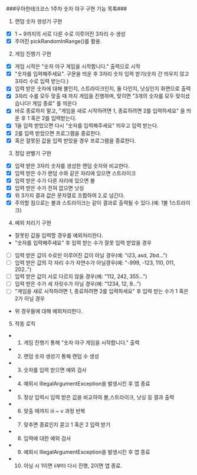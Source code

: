 ###우아한테크코스 1주차 숫자 야구 구현 기능 목록###

1. 랜덤 숫자 생성기 구현 
- [X] 1 ~ 9까지의 서로 다른 수로 이루어진 3자리 수 생성
- [X] 주어진 pickRandomInRange()를 활용.

2. 게임 진행기 구현
- [X] 게임 시작은 "숫자 야구 게임을 시작합니다." 출력으로 시작
- [X] "숫자를 입력해주세요". 구문을 띄운 후 3자리 숫자 입력 받기(숫자 간 띄우지 않고 3자리 수로 입력 받는다.)
- [X] 입력 받은 숫자에 대해 볼인지, 스트라이크인지, 둘 다인지, 낫싱인지 화면으로 출력
- [X] 3자리 수를 모두 맞출 때 까지 게임을 진행하며, 맞히면 "3개의 숫자를 모두 맞히셨습니다! 게임 종료" 를 띄운다
- [X] 바로 종료하지 말고, "게임을 새로 시작하려면 1, 종료하려면 2를 입력하세요" 을 띄운 후 1 혹은 2를 입력받는다.
- [X] 1을 입력 받았으면 다시 "숫자를 입력해주세요" 띄우고 입력 받는다.
- [X] 2를 입력 받았으면 프로그램을 종료한다.
- [X] 혹은 잘못된 값을 입력 받았을 경우 프로그램을 종료한다.

3. 정답 판별기 구현
- [X] 입력 받은 3자리 숫자를 생성한 랜덤 숫자와 비교한다.
- [X] 입력 받은 수가 랜덤 수와 같은 자리에 있으면 스트라이크
- [X] 입력 받은 수가 다른 자리에 있으면 볼
- [X] 입력 받은 수가 전혀 없으면 낫싱
- [X] 위 3가지 결과 값은 문자열로 조합하여 2.로 넘긴다.
- [X] 주의할 점으로는 볼과 스트라이크는 같이 결과로 출력될 수 있다.(예: 1볼 1스트라이크)

4. 예외 처리기 구현
- 잘못된 값을 입력할 경우를 예외처리한다.
- "숫자를 입력해주세요" 후 입력 받는 수가 잘못 입력 받았을 경우
-[ ] 입력 받은 값이 수로만 이루어진 값이 아닐 경우(예: "i23, asd, 2bd...")
-[ ] 입력 받은 값의 각 자리 수가 자연수가 아닐경우(예: "-999, -123, 110, 011, 202..")
-[ ] 입력 받은 값이 서로 다르지 않을 경우(예: "112, 242, 355...")
-[ ] 입력 받은 수가 세 자릿수가 아닐 경우(예: "1234, 12, 9...")
-[ ] "게임을 새로 시작하려면 1, 종료하려면 2를 입력하세요" 후 입력 받는 수가 1 혹은 2가 아닐 경우
- 위 경우들에 대해 예외처리한다.

5. 작동 로직 
- 1. 게임 진행기 통해 "숫자 야구 게임을 시작합니다." 출력
- 2. 랜덤 숫자 생성기 통해 랜덤 수 생성
- 3. 숫자를 입력 받으면 예외 검사
- 4. 예외시 IllegalArgumentException을 발생시킨 후 앱 종료
- 5. 정상 입력시 입력 받은 값을 비교하여 볼,스트라이크, 낫싱 등 결과 출력
- 6. 맞출 때까지 iii ~ v 과정 반복
- 7. 맞추면 종료인지 묻고 1 혹은 2 입력 받기
- 8. 입력에 대한 예외 검사
- 9. 예외시 IllegalArgumentException을 발생시킨 후 앱 종료
- 10. 아닐 시 1이면 ii부터 다시 진행, 2이면 앱 종료.